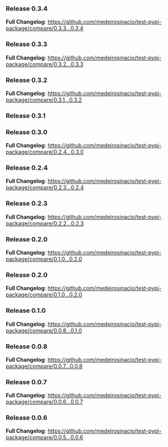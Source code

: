 ### Release 0.3.4 

**Full Changelog**: https://github.com/medeirosinacio/test-pypi-package/compare/0.3.3...0.3.4

### Release 0.3.3 

**Full Changelog**: https://github.com/medeirosinacio/test-pypi-package/compare/0.3.2...0.3.3

### Release 0.3.2 

**Full Changelog**: https://github.com/medeirosinacio/test-pypi-package/compare/0.3.1...0.3.2

### Release 0.3.1 



### Release 0.3.0 

**Full Changelog**: https://github.com/medeirosinacio/test-pypi-package/compare/0.2.4...0.3.0

### Release 0.2.4 

**Full Changelog**: https://github.com/medeirosinacio/test-pypi-package/compare/0.2.3...0.2.4

### Release 0.2.3 

**Full Changelog**: https://github.com/medeirosinacio/test-pypi-package/compare/0.2.2...0.2.3

### Release 0.2.0 

**Full Changelog**: https://github.com/medeirosinacio/test-pypi-package/compare/0.1.0...0.2.0

### Release 0.2.0 

**Full Changelog**: https://github.com/medeirosinacio/test-pypi-package/compare/0.1.0...0.2.0

### Release 0.1.0 

**Full Changelog**: https://github.com/medeirosinacio/test-pypi-package/compare/0.0.8...0.1.0

### Release 0.0.8 

**Full Changelog**: https://github.com/medeirosinacio/test-pypi-package/compare/0.0.7...0.0.8

### Release 0.0.7 

**Full Changelog**: https://github.com/medeirosinacio/test-pypi-package/compare/0.0.6...0.0.7

### Release 0.0.6 

**Full Changelog**: https://github.com/medeirosinacio/test-pypi-package/compare/0.0.5...0.0.6

